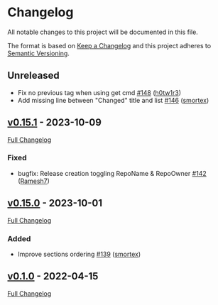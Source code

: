 <!-- markdownlint-disable MD024 -->
# Changelog

All notable changes to this project will be documented in this file.

The format is based on [Keep a Changelog](http://keepachangelog.com/en/1.0.0/) and this project adheres to [Semantic Versioning](http://semver.org).

## Unreleased

- Fix no previous tag when using get cmd [#148](https://github.com/chelnak/gh-changelog/pull/148) ([h0tw1r3](https://github.com/h0tw1r3))
- Add missing line between "Changed" title and list [#146](https://github.com/chelnak/gh-changelog/pull/146) ([smortex](https://github.com/smortex))

## [v0.15.1](https://github.com/chelnak/gh-changelog/tree/v0.15.1) - 2023-10-09

[Full Changelog](https://github.com/chelnak/gh-changelog/compare/v0.15.0...v0.15.1)

### Fixed

- bugfix: Release creation toggling RepoName & RepoOwner [#142](https://github.com/chelnak/gh-changelog/pull/142) ([Ramesh7](https://github.com/Ramesh7))

## [v0.15.0](https://github.com/chelnak/gh-changelog/tree/v0.15.0) - 2023-10-01

[Full Changelog](https://github.com/chelnak/gh-changelog/compare/v0.14.0...v0.15.0)

### Added

- Improve sections ordering [#139](https://github.com/chelnak/gh-changelog/pull/139) ([smortex](https://github.com/smortex))

## [v0.1.0](https://github.com/chelnak/gh-changelog/tree/v0.1.0) - 2022-04-15

[Full Changelog](https://github.com/chelnak/gh-changelog/compare/42d4c93b23eaf307c5f9712f4c62014fe38332bd...v0.1.0)
